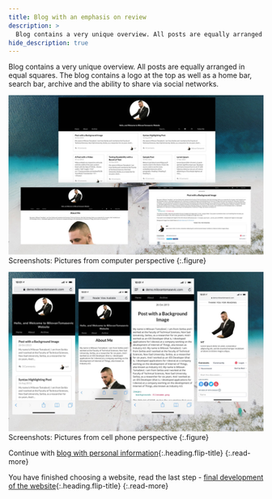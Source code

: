 ```yaml
---
title: Blog with an emphasis on review
description: >
  Blog contains a very unique overview. All posts are equally arranged in equal squares. The blog contains a logo at the top... by Milovan Tomašević 
hide_description: true
---
```


Blog contains a very unique overview. All posts are equally arranged in equal squares. The blog contains a logo at the top as well as a home bar, search bar, archive and the ability to share via social networks. 

![](/assets/img/sites/demo7/screenshot-from-mac.jpg)
Screenshots: Pictures from computer perspective
{:.figure}

![](/assets/img/sites/demo7/screenshot-from-iphone.jpg)
Screenshots: Pictures from cell phone perspective
{:.figure}

Continue with [blog with personal information]{:.heading.flip-title}
{:.read-more}

You have finished choosing a website, read the last step - [final development of the website]{:.heading.flip-title}
{:.read-more}

[demo7]: https://www.demo.milovantomasevic.com/demo7
[blog with personal information]: blog-with-personal-information.md
[full list of demo websites]: https://www.demo.milovantomasevic.com/
[final development of the website]: ../final-development-of-the-website.md